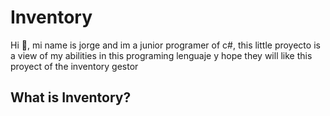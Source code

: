 # Inventory
Hi 👋, mi name is jorge and im a junior programer of c#, this little proyecto is a view of my abilities in this programing lenguaje y hope they will like this proyect of the inventory gestor 
## What is Inventory?
